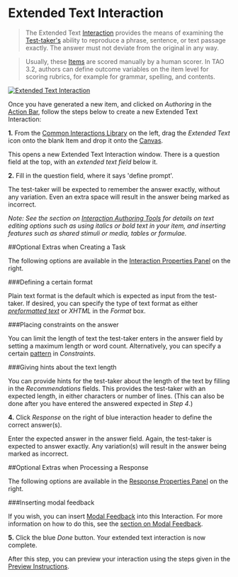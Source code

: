 <!--
created_at: 2016-12-15
authors:         
    - "Catherine Pease"
--> 

# Extended Text Interaction

>The Extended Text [Interaction](../appendix/glossary.md#interaction) provides the means of examining the [Test-taker's](../appendix/glossary.md#test-taker) ability to reproduce a phrase, sentence, or text passage exactly. The answer must not deviate from the original in any way.

>Usually, these [Items](../appendix/glossary.md#item) are scored manually by a human scorer. In TAO 3.2, authors can define outcome variables on the item level for scoring rubrics, for example for grammar, spelling, and contents.

[![Extended Text Interaction](https://img.youtube.com/vi/jjbBWuvsK3s/hqdefault.jpg)](https://youtube.com/watch?v=jjbBWuvsK3s&rel=0 "Extended Text Interaction")

Once you have generated a new item, and clicked on *Authoring* in the [Action Bar](../appendix/glossary.md#action-bar), follow the steps below to create a new Extended Text Interaction:

**1.** From the [Common Interactions Library](../appendix/glossary.md#common-interactions-library) on the left, drag the *Extended Text* icon onto the blank Item and drop it onto the [Canvas](../appendix/glossary.md#canvas).

This opens a new Extended Text Interaction window. There is a question field at the top, with an *extended text field* below it. 

**2.** Fill in the question field, where it says 'define prompt'. 

The test-taker will be expected to remember the answer exactly, without any variation. Even an extra space will result in the answer being marked as incorrect. 

*Note: See the section on [Interaction Authoring Tools](../interactions/interaction-authoring-tools.md) for details on text editing options such as using italics or bold text in your item, and inserting features such as shared stimuli or media, tables or formulae.*

<aside class="optional-extras">
##Optional Extras when Creating a Task

The following options are available in the [Interaction Properties Panel](../appendix/glossary.md#interaction-properties-panel) on the right.

###Defining a certain format

Plain text format is the default which is expected as input from the test-taker. If desired, you can specify the type of text format as either *[preformatted text](../appendix/glossary.md#preformatted-text)* or *XHTML* in the *Format* box. 

###Placing constraints on the answer

You can limit the length of text the test-taker enters in the answer field by setting a maximum length or word count. Alternatively, you can specify a certain [pattern](../appendix/glossary.md#pattern) in *Constraints*.
 
###Giving hints about the text length

You can provide hints for the test-taker about the length of the text by filling in the *Recommendations* fields.
This provides the test-taker with an expected length, in either characters or number of lines. (This can also be done after you have entered the answered expected in *Step 4*.)
</aside>

**4.** Click *Response* on the right of blue interaction header to define the correct answer(s).

Enter the expected answer in the answer field. Again, the test-taker is expected to answer exactly. Any variation(s) will result in the answer being marked as incorrect.

<aside class="optional-extras">
##Optional Extras when Processing a Response

The following options are available in the [Response Properties Panel](../appendix/glossary.md#response-properties-panel) on the right.

###Inserting modal feedback

If you wish, you can insert [Modal Feedback](../appendix/glossary.md#modal-feedback) into this Interaction. For more information on how to do this, see the [section on Modal Feedback](../items/modal-feedback.md).

</aside>

**5.** Click the blue *Done* button. Your extended text interaction is now complete.

After this step, you can preview your interaction using the steps given in the [Preview Instructions](../items/preview.md).
